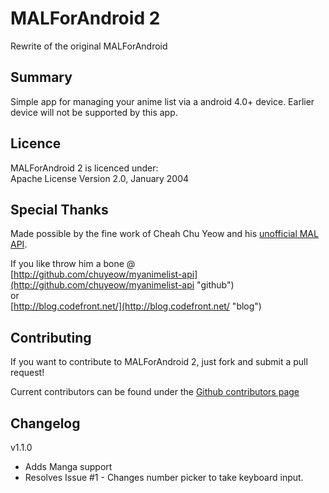 # MALForAndroid 2

Rewrite of the original MALForAndroid 
 
## Summary

Simple app for managing your anime list via a android 4.0+ device. Earlier device will not be supported by this app.

## Licence

MALForAndroid 2 is licenced under:   
Apache License Version 2.0, January 2004

## Special Thanks
Made possible by the fine work of Cheah Chu Yeow
and his [unofficial MAL API][api].

If you like throw him a bone @  
[http://github.com/chuyeow/myanimelist-api](http://github.com/chuyeow/myanimelist-api "github")  
or   
[http://blog.codefront.net/](http://blog.codefront.net/ "blog")

## Contributing

If you want to contribute to MALForAndroid 2, just fork and submit a pull request!

Current contributors can be found under the [Github contributors page][contrib]

## Changelog

v1.1.0

*	Adds Manga support
*	Resolves Issue #1 - Changes number picker to take keyboard input.

[api]: http://mal-api.com/  
[contrib]: https://github.com/riotopsys/malforandroid2/contributors